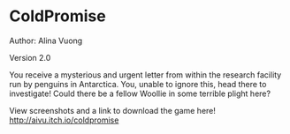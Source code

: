 ColdPromise
===========
Author: Alina Vuong

Version 2.0

You receive a mysterious and urgent letter from within the research facility run by penguins in Antarctica. You, unable to ignore this, head there to investigate! Could there be a fellow Woollie in some terrible plight here?

View screenshots and a link to download the game here! http://aivu.itch.io/coldpromise
